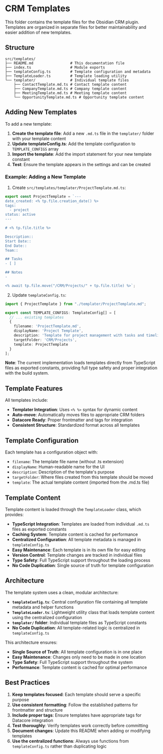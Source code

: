 # CRM Templates

This folder contains the template files for the Obsidian CRM plugin. Templates are organized in separate files for better maintainability and easier addition of new templates.

## Structure

```
src/templates/
├── README.md                 # This documentation file
├── index.ts                  # Module exports
├── templateConfig.ts         # Template configuration and metadata
├── TemplateLoader.ts         # Template loading utility
└── templater/                # Individual template files
    ├── ContactTemplate.md.ts # Contact template content
    ├── CompanyTemplate.md.ts # Company template content
    ├── MeetingTemplate.md.ts # Meeting template content
    └── OpportunityTemplate.md.ts # Opportunity template content
```

## Adding New Templates

To add a new template:

1. **Create the template file**: Add a new `.md.ts` file in the `templater/` folder with your template content
2. **Update templateConfig.ts**: Add the template configuration to `TEMPLATE_CONFIGS` array
3. **Import the template**: Add the import statement for your new template constant
4. **Test**: Ensure the template appears in the settings and can be created

### Example: Adding a New Template

1. Create `src/templates/templater/ProjectTemplate.md.ts`:
```typescript
export const ProjectTemplate = `---
date_created: <% tp.file.creation_date() %>
tags:
  - project
status: active
---

# <% tp.file.title %>

Description::
Start Date::
End Date::
Team::

## Tasks
- [ ] 

## Notes
- 

<% await tp.file.move("/CRM/Projects/" + tp.file.title) %>`;
```

2. Update `templateConfig.ts`:
```typescript
import { ProjectTemplate } from "./templater/ProjectTemplate.md";

export const TEMPLATE_CONFIGS: TemplateConfig[] = [
  // ... existing templates
  {
    filename: 'ProjectTemplate.md',
    displayName: 'Project Template',
    description: 'Template for project management with tasks and timeline',
    targetFolder: 'CRM/Projects',
    template: ProjectTemplate
  }
];
```

**Note**: The current implementation loads templates directly from TypeScript files as exported constants, providing full type safety and proper integration with the build system.

## Template Features

All templates include:

- **Templater Integration**: Uses `<% %>` syntax for dynamic content
- **Auto-move**: Automatically moves files to appropriate CRM folders
- **Datacore Ready**: Proper frontmatter and tags for integration
- **Consistent Structure**: Standardized format across all templates

## Template Configuration

Each template has a configuration object with:

- `filename`: The template file name (without .ts extension)
- `displayName`: Human-readable name for the UI
- `description`: Description of the template's purpose
- `targetFolder`: Where files created from this template should be moved
- `template`: The actual template content (imported from the .md.ts file)

## Template Content

Template content is loaded through the `TemplateLoader` class, which provides:

- **TypeScript Integration**: Templates are loaded from individual `.md.ts` files as exported constants
- **Caching System**: Template content is cached for performance
- **Centralized Configuration**: All template metadata is managed in `templateConfig.ts`
- **Easy Maintenance**: Each template is in its own file for easy editing
- **Version Control**: Template changes are tracked in individual files
- **Type Safety**: Full TypeScript support throughout the loading process
- **No Code Duplication**: Single source of truth for template configuration

## Architecture

The template system uses a clean, modular architecture:

- **`templateConfig.ts`**: Central configuration file containing all template metadata and helper functions
- **`TemplateLoader.ts`**: Lightweight utility class that loads template content using the centralized configuration
- **`templater/` folder**: Individual template files as TypeScript constants
- **No Code Duplication**: All template-related logic is centralized in `templateConfig.ts`

This architecture ensures:
- **Single Source of Truth**: All template configuration is in one place
- **Easy Maintenance**: Changes only need to be made in one location
- **Type Safety**: Full TypeScript support throughout the system
- **Performance**: Template content is cached for optimal performance

## Best Practices

1. **Keep templates focused**: Each template should serve a specific purpose
2. **Use consistent formatting**: Follow the established patterns for frontmatter and structure
3. **Include proper tags**: Ensure templates have appropriate tags for Datacore integration
4. **Test thoroughly**: Verify templates work correctly before committing
5. **Document changes**: Update this README when adding or modifying templates
6. **Use the centralized functions**: Always use functions from `templateConfig.ts` rather than duplicating logic
